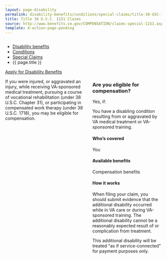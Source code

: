 ```yaml
---
layout: page-disability
permalink: disability-benefits/conditions/special-claims/title-38-USC-1151/index.html
title: Title 38 U.S.C. 1151 Claims
source: http://www.benefits.va.gov/COMPENSATION/claims-special-1151.asp
template: 4-action-page-pending
---
```


<div class="splash" markdown="0">
<div class="row" markdown="0">
<div class="small-12 columns" markdown="0">

<ul class="breadcrumbs" role="menubar" aria-label="Primary">
<li class="parent"><a href="{{ site.url }}/disability-benefits/">Disability benefits</a></li>
<li class="parent"><a href="{{ site.url }}/disability-benefits/conditions/">Conditions</a></li>
<li class="parent"><a href="{{ site.url }}/disability-benefits/conditions/special-claims/">Special Claims</a></li>
<li class="active">{{ page.title }}</li>
</ul>

</div>
</div>
</div>

<div class="main" role="main" markdown="0">

<div class="action-bar">
  <div class="row">
    <div class="small-12 columns">
      <a class="button small start" href="{{ site.url}}/disability-benefits/get/">Apply for Disability Benefits</a>
    </div>
  </div>  
</div>

<div class="section one" markdown="0">
<div class="primary" markdown="0">
<div class="row" markdown="0">
<div class="small-12 columns">

<div markdown="1">

If you were injured, or aggravated an injury, while receiving VA-sponsored medical treatment, pursuing a course of vocational rehabilitation (under 38 U.S.C. Chapter 31), or participating in compensated work therapy (under 38 U.S.C. 1718), you may be eligible for compensation.

</div>

<div class="call-out" markdown="1">

### Are you eligible for compensation?

Yes, if:

You have a disabling condition resulting from or aggravated by VA medical treatment or VA-sponsored training.

#### Who’s covered
You

#### Available benefits

Compensation benefits

#### How it works

When filing your claim, you should submit evidence that the additional disability occurred while in VA care or during VA-sponsored training. The additional disability cannot be a reasonably expected result of or complication from treatment.

This additional disability will be treated “as if service-connected” for payment purposes only.

</div>

</div>
</div>
</div>


</div>
